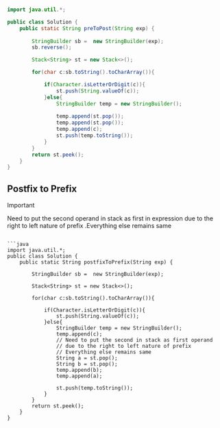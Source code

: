
```java

import java.util.*;

public class Solution {
    public static String preToPost(String exp) {
        
        StringBuilder sb =  new StringBuilder(exp);
        sb.reverse();

        Stack<String> st = new Stack<>();

        for(char c:sb.toString().toCharArray()){

            if(Character.isLetterOrDigit(c)){
                st.push(String.valueOf(c));
            }else{
                StringBuilder temp = new StringBuilder();
                
                temp.append(st.pop());
                temp.append(st.pop());
                temp.append(c);
                st.push(temp.toString());        
            }
        }
        return st.peek();
    }
}
```

## Postfix to Prefix

>[!IMPORTANT]
>  Need to put the second operand in stack as first in expression due to the right to left nature of prefix .Everything else remains same


```

```java
import java.util.*;
public class Solution {
    public static String postfixToPrefix(String exp) {
       
        StringBuilder sb =  new StringBuilder(exp);

        Stack<String> st = new Stack<>();

        for(char c:sb.toString().toCharArray()){

            if(Character.isLetterOrDigit(c)){
                st.push(String.valueOf(c));
            }else{
                StringBuilder temp = new StringBuilder();
                temp.append(c);
                // Need to put the second in stack as first operand 
                // due to the right to left nature of prefix
                // Everything else remains same
                String a = st.pop();
                String b = st.pop();
                temp.append(b);
                temp.append(a);
                
                st.push(temp.toString());        
            }
        }
        return st.peek();
    }
}
```